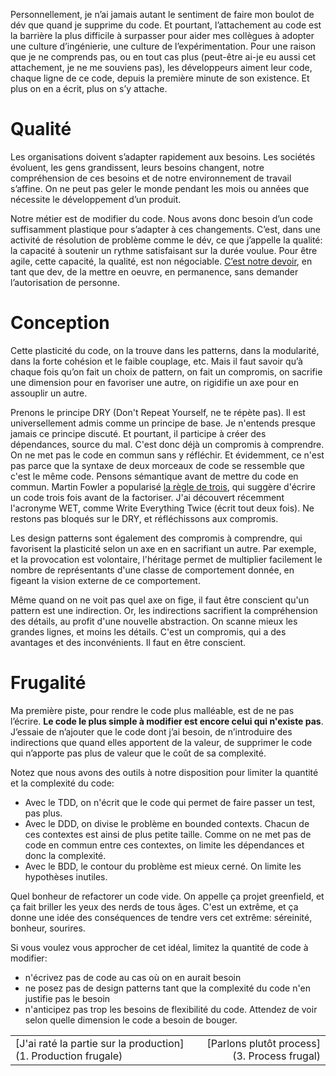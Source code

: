 Personnellement,  je n’ai jamais autant le sentiment de faire mon boulot de dév que quand je supprime du code. Et pourtant, l’attachement au code est la barrière la plus difficile à surpasser pour aider mes collègues à adopter une culture d’ingénierie, une culture de l’expérimentation.  Pour une raison que je ne comprends pas, ou en tout cas plus (peut-être ai-je eu aussi cet attachement, je ne me souviens pas), les développeurs aiment leur code, chaque ligne de ce code, depuis la première minute de son existence. Et plus on en a écrit, plus on s’y attache.

# Qualité

Les organisations doivent s’adapter rapidement aux besoins. Les sociétés évoluent, les gens grandissent, leurs besoins changent, notre compréhension de ces besoins et de notre environnement de travail s’affine. On ne peut pas geler le monde pendant les mois ou années que nécessite le développement d’un produit.

Notre métier est de modifier du code. Nous avons donc besoin d’un code suffisamment plastique pour s’adapter à ces changements. C’est, dans une activité de résolution de problème comme le dév, ce que j’appelle la qualité: la capacité à soutenir un rythme satisfaisant sur la durée voulue. Pour être agile, cette capacité, la qualité, est non négociable. [C’est notre devoir](https://www.leadingagile.com/2018/09/software-developers-dont-need-permission-or-forgiveness/), en tant que dev, de la mettre en oeuvre, en permanence, sans demander l’autorisation de personne.

# Conception

Cette plasticité du code, on la trouve dans les patterns, dans la modularité, dans la forte cohésion et le faible couplage, etc. Mais il faut savoir qu’à chaque fois qu’on fait un choix de pattern, on fait un compromis, on sacrifie une dimension pour en favoriser une autre, on rigidifie un axe pour en assouplir un autre.

Prenons le principe DRY (Don't Repeat Yourself, ne te répète pas). Il est universellement admis comme un principe de base. Je n'entends presque jamais ce principe discuté. Et pourtant, il participe à créer des dépendances, source du mal. C'est donc déjà un compromis à comprendre. On ne met pas le code en commun sans y réfléchir. Et évidemment, ce n'est pas parce que la syntaxe de deux morceaux de code se ressemble que c'est le même code. Pensons sémantique avant de mettre du code en commun. Martin Fowler a popularisé [la règle de trois](https://en.wikipedia.org/wiki/Rule_of_three_(computer_programming)), qui suggère d'écrire un code trois fois avant de la factoriser. J'ai découvert récemment l'acronyme WET, comme Write Everything Twice (écrit tout deux fois). Ne restons pas bloqués sur le DRY, et réfléchissons aux compromis.

Les design patterns sont également des compromis à comprendre, qui favorisent la plasticité selon un axe en en sacrifiant un autre\. Par exemple, et la provocation est volontaire, l'héritage permet de multiplier facilement le nombre de représentants d'une classe de comportement donnée, en figeant la vision externe de ce comportement.

Même quand on ne voit pas quel axe on fige, il faut être conscient qu'un pattern est une indirection. Or, les indirections sacrifient la compréhension des détails, au profit d'une nouvelle abstraction. On scanne mieux les grandes lignes, et moins les détails. C'est un compromis, qui a des avantages et des inconvénients. Il faut en être conscient.

# Frugalité

Ma première piste, pour rendre le code plus malléable, est de ne pas l’écrire. **Le code le plus simple à modifier est encore celui qui n'existe pas**. J’essaie de n’ajouter que le code dont j’ai besoin, de n’introduire des indirections que quand elles apportent de la valeur, de supprimer le code qui n’apporte pas plus de valeur que le coût de sa complexité.

Notez que nous avons des outils à notre disposition pour limiter la quantité et la complexité du code:

- Avec le TDD, on n'écrit que le code qui permet de faire passer un test, pas plus.
- Avec le DDD, on divise le problème en bounded contexts. Chacun de ces contextes est ainsi de plus petite taille. Comme on ne met pas de code en commun entre ces contextes, on limite les dépendances et donc la complexité.
- Avec le BDD, le contour du problème est mieux cerné. On limite les hypothèses inutiles.

Quel bonheur de refactorer un code vide. On appelle ça projet greenfield, et ça fait briller les yeux des nerds de tous âges. C'est un extrême, et ça donne une idée des conséquences de tendre vers cet extrême: séreinité, bonheur, sourires.

Si vous voulez vous approcher de cet idéal, limitez la quantité de code à modifier:

- n'écrivez pas de code au cas où on en aurait besoin
- ne posez pas de design patterns tant que la complexité du code n'en justifie pas le besoin
- n'anticipez pas trop les besoins de flexibilité du code. Attendez de voir selon quelle dimension le code a besoin de bouger.

|                                                              |                                             |
| ------------------------------------------------------------ | ------------------------------------------: |
| [J'ai raté la partie sur la production](1. Production frugale) | [Parlons plutôt process](3. Process frugal) |

